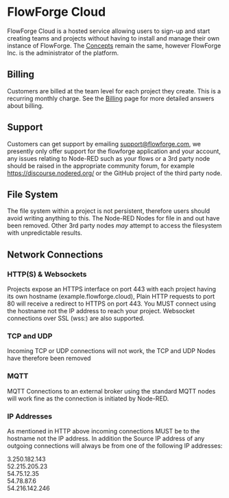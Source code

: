 # FlowForge Cloud

FlowForge Cloud is a hosted service allowing users to sign-up and start creating teams and projects without having to install and manage their own instance of FlowForge.
The [Concepts](../user/concepts.md) remain the same, however FlowForge Inc. is the administrator of the platform.

## Billing
Customers are billed at the team level for each project they create. This is a recurring monthly charge.
See the [Billing](./billing.md) page for more detailed answers about billing.

## Support
Customers can get support by emailing support@flowforge.com, we presently only offer support for the flowforge application and your account, any issues relating to Node-RED such as your flows or a 3rd party node should be raised in the appropriate community forum, for example https://discourse.nodered.org/ or the GitHub project of the third party node.

## File System
The file system within a project is not persistent, therefore users should avoid writing anything to this. The Node-RED Nodes for file in and out have been removed. Other 3rd party nodes _may_ attempt to access the filesystem with unpredictable results.

## Network Connections
### HTTP(S) & Websockets
Projects expose an HTTPS interface on port 443 with each project having its own hostname (example.flowforge.cloud), Plain HTTP requests to port 80 will receive a redirect to HTTPS on port 443.
You MUST connect using the hostname not the IP address to reach your project.
Websocket connections over SSL (wss:) are also supported.

### TCP and UDP
Incoming TCP or UDP connections will not work, the TCP and UDP Nodes have therefore been removed

### MQTT
MQTT Connections to an external broker using the standard MQTT nodes will work fine as the connection is initiated by Node-RED.

### IP Addresses
As mentioned in HTTP above incoming connections MUST be to the hostname not the IP address. In addition the Source IP address of any outgoing connections will always be from one of the following IP addresses:

3.250.182.143  
52.215.205.23  
54.75.12.35  
54.78.87.6  
54.216.142.246  
